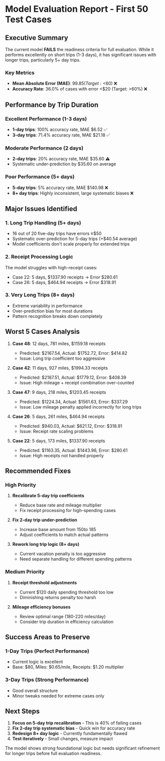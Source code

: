# Model Evaluation Report - First 50 Test Cases

## Executive Summary

The current model **FAILS** the readiness criteria for full evaluation. While it performs excellently on short trips (1-3 days), it has significant issues with longer trips, particularly 5+ day trips.

### Key Metrics
- **Mean Absolute Error (MAE)**: $99.85 (Target: <$60) ❌
- **Accuracy Rate**: 36.0% of cases with error <$20 (Target: >60%) ❌

## Performance by Trip Duration

### Excellent Performance (1-3 days)
- **1-day trips**: 100% accuracy rate, MAE $6.52 ✅
- **3-day trips**: 71.4% accuracy rate, MAE $21.18 ✅

### Moderate Performance (2 days)
- **2-day trips**: 20% accuracy rate, MAE $35.60 ⚠️
- Systematic under-prediction by $35.60 on average

### Poor Performance (5+ days)
- **5-day trips**: 5% accuracy rate, MAE $140.98 ❌
- **8+ day trips**: Highly inconsistent, large systematic biases ❌

## Major Issues Identified

### 1. Long Trip Handling (5+ days)
- 16 out of 20 five-day trips have errors ≥$50
- Systematic over-prediction for 5-day trips (+$40.54 average)
- Model coefficients don't scale properly for extended trips

### 2. Receipt Processing Logic
The model struggles with high-receipt cases:
- Case 22: 5 days, $1337.90 receipts → Error $280.61
- Case 26: 5 days, $464.94 receipts → Error $318.91

### 3. Very Long Trips (8+ days)
- Extreme variability in performance
- Over-prediction bias for most durations
- Pattern recognition breaks down completely

## Worst 5 Cases Analysis

1. **Case 48**: 12 days, 781 miles, $1159.18 receipts
   - Predicted: $2167.54, Actual: $1752.72, Error: $414.82
   - Issue: Long trip coefficient too aggressive

2. **Case 42**: 11 days, 927 miles, $1994.33 receipts
   - Predicted: $2187.51, Actual: $1779.12, Error: $408.39
   - Issue: High mileage + receipt combination over-counted

3. **Case 47**: 9 days, 218 miles, $1203.45 receipts
   - Predicted: $1224.34, Actual: $1561.63, Error: $337.29
   - Issue: Low mileage penalty applied incorrectly for long trips

4. **Case 26**: 5 days, 261 miles, $464.94 receipts
   - Predicted: $940.03, Actual: $621.12, Error: $318.91
   - Issue: Receipt rate scaling problems

5. **Case 22**: 5 days, 173 miles, $1337.90 receipts
   - Predicted: $1163.35, Actual: $1443.96, Error: $280.61
   - Issue: High receipts not handled properly

## Recommended Fixes

### High Priority
1. **Recalibrate 5-day trip coefficients**
   - Reduce base rate and mileage multiplier
   - Fix receipt processing for high-spending cases

2. **Fix 2-day trip under-prediction**
   - Increase base amount from $150 to ~$185
   - Adjust coefficients to match actual patterns

3. **Rework long trip logic (8+ days)**
   - Current vacation penalty is too aggressive
   - Need separate handling for different spending patterns

### Medium Priority
1. **Receipt threshold adjustments**
   - Current $120 daily spending threshold too low
   - Diminishing returns penalty too harsh

2. **Mileage efficiency bonuses**
   - Review optimal range (180-220 miles/day)
   - Consider trip duration in efficiency calculation

## Success Areas to Preserve

### 1-Day Trips (Perfect Performance)
- Current logic is excellent
- Base: $80, Miles: $0.65/mile, Receipts: $1.20 multiplier

### 3-Day Trips (Strong Performance)
- Good overall structure
- Minor tweaks needed for extreme cases only

## Next Steps

1. **Focus on 5-day trip recalibration** - This is 40% of failing cases
2. **Fix 2-day trip systematic bias** - Quick win for accuracy rate
3. **Redesign 8+ day logic** - Currently fundamentally flawed
4. **Test iteratively** - Small changes, measure impact

The model shows strong foundational logic but needs significant refinement for longer trips before full evaluation readiness.